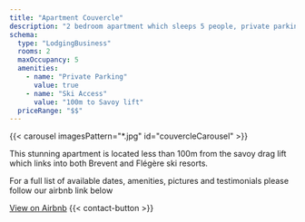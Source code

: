 ```yaml
---
title: "Apartment Couvercle"
description: "2 bedroom apartment which sleeps 5 people, private parking in the heat of Chamonix"
schema:
  type: "LodgingBusiness"
  rooms: 2
  maxOccupancy: 5
  amenities:
    - name: "Private Parking"
      value: true
    - name: "Ski Access"
      value: "100m to Savoy lift"
  priceRange: "$$"
---
```


{{< carousel imagesPattern="*.jpg" id="couvercleCarousel" >}}


<div class="row justify-content-center text-center">
    <div class="col-lg-12">
        <p class="lead my-4">
            This stunning apartment is located less than 100m from the savoy drag lift which links into both Brevent and Flégère ski resorts. 
        </p>
        <p class="fs-5 mb-4">
            For a full list of available dates, amenities, pictures and testimonials please follow our airbnb link below
        </p>
        <div class="d-grid gap-2 d-sm-flex justify-content-sm-center">
            <a href="https://www.airbnb.com/l/gqMXamJ0" class="btn btn-primary btn-lg px-4 gap-3"
            target="_blank"
            rel="noopener noreferrer">View on Airbnb</a>
            {{< contact-button >}} 
        </div>
    </div>
</div>
